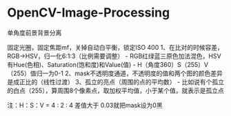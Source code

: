# OpenCV-Image-Processing
单角度前景背景分离

固定光圈，固定焦距mf，关掉自动白平衡，锁定ISO 400
1、在比对的时候容差，RGB->HSV，归一化6:1:3（比例需要调整）
	- RGB红绿蓝三原色加法混色，HSV有Hue(色相)、Saturation(饱和度)和Value(值)
	- H（角度360）S（255）V（255）值归一为0-1
2、mask不透明度通道，不透明度的值和两个图的颜色差异是成正比的（线性过渡）
3、孤立的亮点（周围的点的平均数）
	- 比如说有个孤立的白点（255），算周围8个像素点，取加权平均值，小于某个值，就表示是孤立点

注：H：S：V =  4 : 2 : 4      差值大于 0.03就把mask设为0黑
